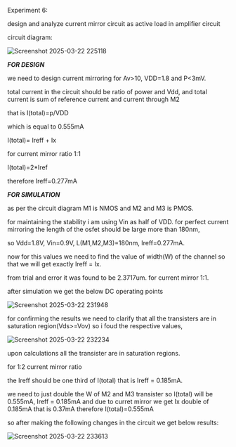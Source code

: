 Experiment 6:

design and analyze current mirror circuit as active load in amplifier circuit 

circuit diagram:

![Screenshot 2025-03-22 225118](https://github.com/user-attachments/assets/912cd5a5-e79a-44b0-8d74-bd22a79c1511)

_**FOR DESIGN**_

we need to design current mirroring for Av>10, VDD=1.8 and P<3mV.

total current in the circuit should be ratio of power and Vdd, and total current is sum of reference current and current through M2

that is I(total)=p/VDD

which is equal to 0.555mA

I(total)= Ireff + Ix

for current mirror ratio 1:1

I(total)=2*Iref

therefore Ireff=0.277mA



_**FOR SIMULATION**_

as per the circuit diagram M1 is NMOS and M2 and M3 is PMOS.

for maintaining the stability i am using Vin as half of VDD. for perfect current mirroring the length of the osfet should be large more than 180nm,

so Vdd=1.8V, Vin=0.9V, L(M1,M2,M3)=180nm, Ireff=0.277mA.

now for this values we need to find the value of width(W) of the channel so that we will get exactly Ireff = Ix.

from trial and error it was found to be 2.3717um. for current mirror 1:1.

after simulation we get the below DC operating points 

![Screenshot 2025-03-22 231948](https://github.com/user-attachments/assets/8768a756-53d3-4879-9cd2-fd81a95025ca)

for confirming the results we need to clarify that all the transisters are in saturation region(Vds>=Vov) so i foud the respective values,

![Screenshot 2025-03-22 232234](https://github.com/user-attachments/assets/e3303b1a-4881-4d0a-bf47-5808421894d5)

upon calculations all the transister are in saturation regions. 



for 1:2 current mirror ratio 

the Ireff should be one third of I(total) that is Ireff = 0.185mA.

we need to just double the W of M2 and M3 transister so I(total) will be 0.555mA, Ireff = 0.185mA and due to curret mirror we get Ix double of 0.185mA that is 0.37mA therefore I(total)=0.555mA

so after making the following changes in the circuit we get below results:

![Screenshot 2025-03-22 233613](https://github.com/user-attachments/assets/db38932f-889e-4413-abb7-ac6551cdfd0f)



